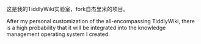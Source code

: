 这是我的TiddlyWiki实验室，fork自杰里米的项目。

 After my personal customization of the all-encompassing TiddlyWiki, there is a high probability that it will be integrated into the knowledge management operating system I created. 
